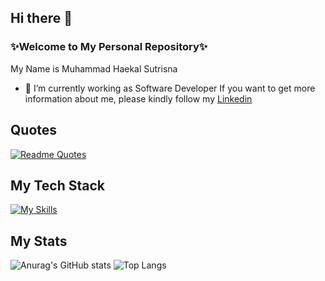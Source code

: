 ## Hi there 👋


### ✨Welcome to My Personal Repository✨

My Name is Muhammad Haekal Sutrisna
- 🔭 I’m currently working as Software Developer If you want to get more information about me, please kindly follow my [Linkedin](https://linkedin.com/in/haekalsutrisna/)

## Quotes
[![Readme Quotes](https://quotes-github-readme.vercel.app/api?type=horizontal&theme=dark)](https://github.com/piyushsuthar/github-readme-quotes)

## My Tech Stack 
[![My Skills](https://skillicons.dev/icons?i=js,html,css,jquery,mysql,mongodb,postgres,py,nodejs,react,express,figma,php)](https://skillicons.dev)

## My Stats
![Anurag's GitHub stats](https://github-readme-stats.vercel.app/api?username=haekalsutrisna&show_icons=true&theme=radical) ![Top Langs](https://github-readme-stats.vercel.app/api/top-langs/?username=anuraghazra&layout=compact)

